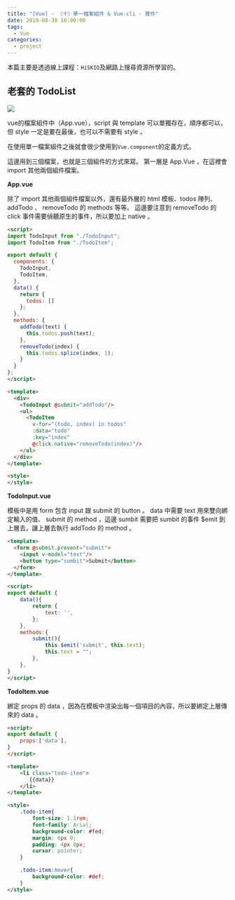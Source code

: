 ```yaml
---
title: "[Vue] - （十）單一檔案組件 & Vue-cli - 實作"
date: 2019-08-30 16:00:00
tags:
  - Vue
categories:
  - project
---
```


本篇主要是透過線上課程：`HiSKIO`及網路上搜尋資源所學習的。

## 老套的 TodoList

![](https://i.imgur.com/STv0PYB.png)

vue的檔案組件中（App.vue），script 與 template 可以單獨存在，順序都可以，但 style 一定是要在最後，也可以不需要有 style 。

在使用單一檔案組件之後就會很少使用到`Vue.component`的定義方式。

這邊用到三個檔案，也就是三個組件的方式來寫。
第一層是 App.Vue ，在這裡會 import 其他兩個組件檔案。

**App.vue**

除了 import 其他兩個組件檔案以外，還有最外層的 html 模板、todos 陣列、 addTodo 、 removeTodo 的 methods 等等。
這邊要注意到 removeTodo 的 click 事件需要偵聽原生的事件，所以要加上 native 。

```html
<script>
import TodoInput from "./TodoInput";
import TodoItem from "./TodoItem";

export default {
  components: {
    TodoInput,
    TodoItem,
  },
  data() {
    return {
      todos: []
    };
  },
  methods: {
    addTodo(text) {
      this.todos.push(text);
    },
    removeTodo(index) {
      this.todos.splice(index, 1);
    }
  }
};
</script>

<template>
  <div>
    <TodoInput @submit="addTodo"/>
    <ul>
      <TodoItem 
        v-for="(todo, index) in todos"
        :data="todo"
        :key="index"
        @click.native="removeTodo(index)"/>
    </ul>
  </div>
</template>

<style>
</style>
```

**TodoInput.vue**

模板中是用 form 包含 input 跟 submit 的 button 。
data 中需要 text 用來雙向綁定輸入的值、 submit 的 method ，這邊 sumbit 需要把 sumbit 的事件 $emit 到上層去，讓上層去執行 addTodo 的 method 。

```html
<template>
  <form @submit.prevent="submit">
    <input v-model="text"/>
    <button type="sumbit">Submit</button>
  </form>
</template>

<script>
export default {
    data(){
        return {
            text: '',
        };
    },
    methods:{
        submit(){
            this.$emit('submit', this.text);
            this.text = "";
        },
    },
}
</script>
```

**TodoItem.vue**

綁定 props 的 data ，因為在模板中渲染出每一個項目的內容，所以要綁定上層傳來的 data 。

```html
<script>
export default {
    props:['data'],
}
</script>

<template>
    <li class="todo-item">
       {{data}} 
    </li>
</template>

<style>
    .todo-item{
        font-size: 1.1rem;
        font-family: Arial;
        background-color: #fed;
        margin: 6px 0;
        padding: 4px 8px;
        cursor: pointer; 
    }

    .todo-item:hover{
        background-color: #def;
    }
</style>
```